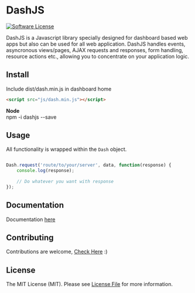 # DashJS

[![Software License](https://img.shields.io/badge/license-MIT-brightgreen.svg?style=flat-square)](LICENSE.md)


DashJS is a Javascript library specially designed for dashboard based web apps but also can be used for all web application. DashJS handles events, asyncronous views/pages, AJAX requests and responses, form handling, resource actions etc., allowing you to concentrate on your application logic.

## Install

Include dist/dash.min.js in dashboard home

```html
<script src="js/dash.min.js"></script>
```

**Node**  
npm -i dashjs --save  

## Usage
All functionality is wrapped within the `Dash` object.

```js

Dash.request('route/to/your/server', data, function(response) {
	console.log(response);
	
	// Do whatever you want with response
});
```

## Documentation

Documentation [here](https://github.com/krecent/dashjs/wiki/home)

## Contributing

Contributions are welcome, [Check Here](https://github.com/krecent/dashjs/graphs/contributors) :)

## License

The MIT License (MIT). Please see [License File](LICENSE.md) for more information.
